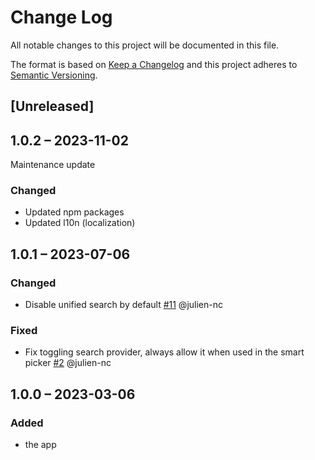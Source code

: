 # Change Log
All notable changes to this project will be documented in this file.

The format is based on [Keep a Changelog](http://keepachangelog.com/)
and this project adheres to [Semantic Versioning](http://semver.org/).

## [Unreleased]

## 1.0.2 – 2023-11-02

Maintenance update

### Changed

- Updated npm packages
- Updated l10n (localization)

## 1.0.1 – 2023-07-06

### Changed

- Disable unified search by default [#11](https://github.com/nextcloud/integration_peertube/pull/11) @julien-nc

### Fixed

- Fix toggling search provider, always allow it when used in the smart picker [#2](https://github.com/nextcloud/integration_peertube/pull/2) @julien-nc

## 1.0.0 – 2023-03-06
### Added
* the app
